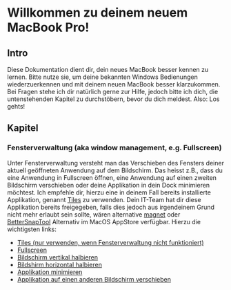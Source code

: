 # Willkommen zu deinem neuem MacBook Pro!
## Intro

Diese Dokumentation dient dir, dein neues MacBook besser kennen zu lernen. Bitte nutze sie, um deine bekannten Windows Bedienungen wiederzuerkennen und mit deinem neuen MacBook besser klarzukommen. Bei Fragen stehe ich dir natürlich gerne zur Hilfe, jedoch bitte ich dich, die untenstehenden Kapitel zu durchstöbern, bevor du dich meldest. Also: Los gehts!

## Kapitel

### Fensterverwaltung (aka window management, e.g. Fullscreen)
Unter Fensterverwaltung versteht man das Verschieben des Fensters deiner aktuell geöffneten Anwendung auf dem Bildschirm. Das heisst z.B., dass du eine Anwendung in Fullscreen öffnen, eine Anwendung auf einen zweiten Bildschirm verschieben oder deine Applikation in dein Dock minimieren möchtest. Ich empfehle dir, hierzu eine in deinem Fall bereits installierte Applikation, genannt [Tiles](https://freemacsoft.net/tiles/) zu verwenden. Dein IT-Team hat dir diese Applikation bereits freigegeben, falls dies jedoch aus irgendeinem Grund nicht mehr erlaubt sein sollte, wären alternative [magnet](https://apps.apple.com/us/app/magnet/id441258766?mt=12) oder [BetterSnapTool](https://apps.apple.com/app/bettersnaptool/id417375580)  Alternativ im MacOS AppStore verfügbar. Hierzu die wichtigsten links:

- [Tiles (nur verwenden, wenn Fensterverwaltung nicht funktioniert)](Tiles%20(nur%20verwenden,%20wenn%20Fensterverwaltung%20nicht%20funktioniert).md) 
- [Fullscreen](Fullscreen.md)
- [Bildschirm vertikal halbieren](Bildschirm%20vertikal%20halbieren.md)
- [Bildshirm horizontal halbieren](Bildshirm%20horizontal%20halbieren.md)
- [Applikation minimieren](Applikation%20minimieren.md)
- [Applikation auf einen anderen Bildschirm verschieben](Applikation%20auf%20einen%20anderen%20Bildschirm%20verschieben.md)


